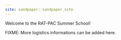 ```yaml
---
site: sandpaper::sandpaper_site
---
```


Welcome to the RAT-PAC Summer School!

FIXME: More logistics informations can be added here. 
